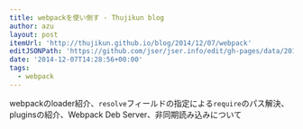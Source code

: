```yaml
---
title: webpackを使い倒す - Thujikun blog
author: azu
layout: post
itemUrl: 'http://thujikun.github.io/blog/2014/12/07/webpack'
editJSONPath: 'https://github.com/jser/jser.info/edit/gh-pages/data/2014/12/index.json'
date: '2014-12-07T14:28:56+00:00'
tags:
  - webpack
---
```

webpackのloader紹介、`resolve`フィールドの指定による`require`のパス解決、pluginsの紹介、Webpack Deb Server、非同期読み込みについて
